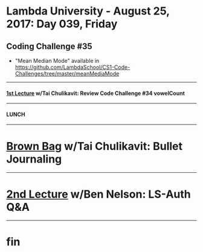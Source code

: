 # Lambda University - August 25, 2017: Day 039, Friday
## Coding Challenge #35
- "Mean Median Mode" available in https://github.com/LambdaSchool/CS1-Code-Challenges/tree/master/meanMediaMode
***
#### [1st Lecture](https://youtu.be/pT-l5zBCbfI) w/Tai Chulikavit: Review Code Challenge #34 vowelCount
***
#### LUNCH
***
# [Brown Bag](https://youtu.be/p9mS-MDeESQ) w/Tai Chulikavit: Bullet Journaling
***
# [2nd Lecture](https://youtu.be/7tGys0-ItnM) w/Ben Nelson: LS-Auth Q&A
***
# fin
